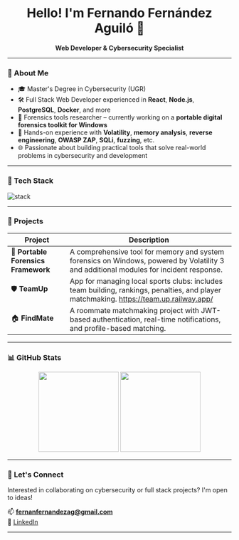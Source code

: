 <div align="center">
  <h1>Hello! I'm Fernando Fernández Aguiló 👋</h1>
  <p><strong>Web Developer & Cybersecurity Specialist</strong></p>
</div>

---

### 🧠 About Me

- 🎓 Master's Degree in Cybersecurity (UGR)  
- 🛠️ Full Stack Web Developer experienced in **React**, **Node.js**, **PostgreSQL**, **Docker**, and more  
- 🔐 Forensics tools researcher – currently working on a **portable digital forensics toolkit for Windows**
- 🧰 Hands-on experience with **Volatility**, **memory analysis**, **reverse engineering**, **OWASP ZAP**, **SQLi**, **fuzzing**, etc.  
- 🌐 Passionate about building practical tools that solve real-world problems in cybersecurity and development

---

### 🧰 Tech Stack

<img src="https://skillicons.dev/icons?i=linux,docker,postgres,react,ts,nodejs,vite,tailwind,bash,github" alt="stack" />

---

### 🚀 Projects

| Project | Description |
|---|---|
| 🧩 **Portable Forensics Framework** | A comprehensive tool for memory and system forensics on Windows, powered by Volatility 3 and additional modules for incident response. |
| 🛡️ **TeamUp** | App for managing local sports clubs: includes team building, rankings, penalties, and player matchmaking. https://team.up.railway.app/|
| 🏠 **FindMate** | A roommate matchmaking project with JWT-based authentication, real-time notifications, and profile-based matching. |

---

### 📊 GitHub Stats

<p align="center">
  <img src="https://github-readme-stats.vercel.app/api?username=FernanDezlo92&show_icons=true&theme=radical&count_private=true" height="180em"/>
  <img src="https://github-readme-stats.vercel.app/api/top-langs/?username=FernanDezlo92&layout=compact&theme=radical&langs_count=8" height="180em"/>
</p>

---

### 🤝 Let's Connect

Interested in collaborating on cybersecurity or full stack projects? I'm open to ideas!

📫 **fernanfernandezag@gmail.com**  
🔗 [LinkedIn](https://www.linkedin.com/in/fernandodezlo/)

---

